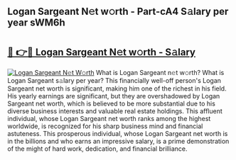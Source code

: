 ## Logan Sargeant N𝚎t w𝚘rth - Part-cA4 S𝚊lary per year sWM6h

# <h2><a href="http://gc02pvq.nevu.top/?p=Logan+Sargeant">🔗 👉🔴 Logan Sargeant N𝚎t w𝚘rth - S𝚊lary</a></h2>

[![Logan Sargeant N𝚎t W𝚘rth](https://i.imgur.com/Oavwk0R.jpeg)](http://gc02pvq.nevu.top/?p=Logan+Sargeant)
What is Logan Sargeant n𝚎t w𝚘rth? What is Logan Sargeant s𝚊lary per year?
This financially well-off person's Logan Sargeant net worth is significant, making him one of the richest in his field. His yearly earnings are significant, but they are overshadowed by Logan Sargeant net worth, which is believed to be more substantial due to his diverse business interests and valuable real estate holdings. This affluent individual, whose Logan Sargeant net worth ranks among the highest worldwide, is recognized for his sharp business mind and financial astuteness. This prosperous individual, whose Logan Sargeant net worth is in the billions and who earns an impressive salary, is a prime demonstration of the might of hard work, dedication, and financial brilliance.
